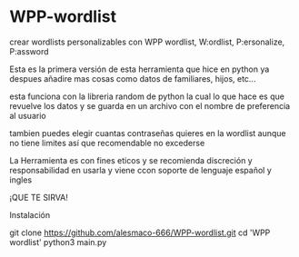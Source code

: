 # WPP-wordlist
crear wordlists personalizables con WPP wordlist, W:ordlist, P:ersonalize, P:assword

Esta es la primera versión de esta herramienta que hice en python ya despues añadire mas cosas
como datos de familiares, hijos, etc...

esta funciona con la libreria random de python la cual lo que hace es que revuelve los datos
y se guarda en un archivo con el nombre de preferencia al usuario 

tambien puedes elegir cuantas contraseñas quieres en la wordlist aunque no tiene limites 
así que recomendable no excederse

La Herramienta es con fines eticos y se recomienda discreción y responsabilidad en usarla
y viene ccon soporte de lenguaje español y ingles

¡QUE TE SIRVA!

Instalación

git clone https://github.com/alesmaco-666/WPP-wordlist.git
cd 'WPP wordlist'
python3 main.py

